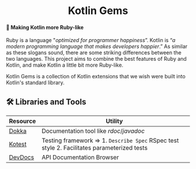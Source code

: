 <h1 align="center"> Kotlin Gems </h1>

#### 💎 Making Kotlin more Ruby-like
Ruby is a language "_optimized for programmer happiness_”. Kotlin is “_a modern programming language that makes developers happier_.”
As similar as these slogans sound, there are some striking differences between the two languages. This project aims to combine the best features of Ruby and Kotlin, and make Kotlin a little bit more Ruby-like.

Kotlin Gems is a collection of Kotlin extensions that we wish were built into Kotlin's standard library.

## 🛠️ Libraries and Tools

| Resource | Utility |
| ------ | ------ |
| [Dokka](https://kotlin.github.io/dokka) | Documentation tool like _rdoc_/_javadoc_|
| [Kotest](https://kotest.io/)| Testing framework => 1. `Describe Spec` RSpec test style 2. Facilitates parameterized tests|
| [DevDocs](https://github.com/freeCodeCamp/devdocs)| API Documentation Browser |

